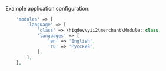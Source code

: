  Example application configuration:
 
```php
    'modules' => [
        'language' => [
            'class' => \hiqdev\yii2\merchant\Module::class,
            'languages' => [
                'en' => 'English',
                'ru' => 'Русский',
            ],
        ],
    ],
```
